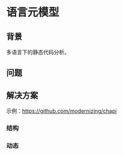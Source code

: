 # 语言元模型

## 背景

多语言下的静态代码分析。

## 问题



## 解决方案

示例：https://github.com/modernizing/chapi


### 结构


### 动态

